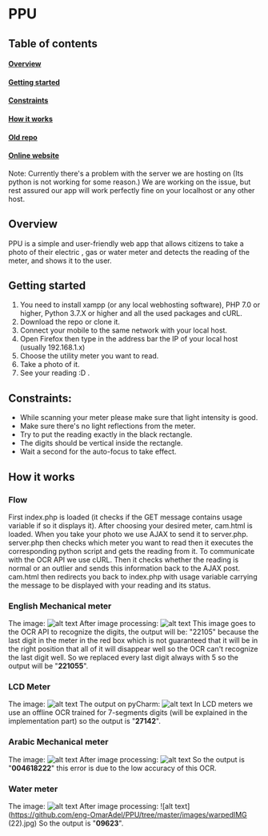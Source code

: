 # PPU
## Table of contents
#### [Overview](https://github.com/eng-OmarAdel/PPU/blob/master/README.md#overview)
#### [Getting started](https://github.com/eng-OmarAdel/PPU/blob/master/README.md#getting-started)
#### [Constraints](https://github.com/eng-OmarAdel/PPU/blob/master/README.md#constraints)
#### [How it works](https://github.com/eng-OmarAdel/PPU/blob/master/README.md#how-it-works)
#### [Old repo](https://github.com/OmarAliAbdelNaby/ImageProcessing)
#### [Online website](http://pputest.tk/)
Note: Currently there's a problem with the server we are hosting on (Its python is not working for some reason.) We are working on the issue, but rest assured our app will work perfectly fine on your localhost or any other host.
## Overview
PPU is a simple and user-friendly web app that allows citizens to take a photo of their electric ,
gas or water meter and detects the reading of the meter, and shows it to the user.
## Getting started
1. You need to install xampp (or any local webhosting software), PHP 7.0 or higher, Python 3.7.X or higher and all the used packages and cURL.
2. Download the repo or clone it.
3. Connect your mobile to the same network with your local host.
4. Open Firefox then type in the address bar the IP of your local host (usually 192.168.1.x)
5. Choose the utility meter you want to read.
6. Take a photo of it.
7. See your reading :D .
## Constraints:
- While scanning your meter please make sure that light intensity is good.
- Make sure there&#39;s no light reflections from the meter.
- Try to put the reading exactly in the black rectangle.
- The digits should be vertical inside the rectangle.
- Wait a second for the auto-focus to take effect.
## How it works
### Flow
First index.php is loaded (it checks if the GET message contains usage variable if so it displays it).
After choosing your desired meter, cam.html is loaded. When you take your photo we use AJAX to send it to server.php.
server.php then checks which meter you want to read then it executes the corresponding python script and gets the reading from it. To communicate with the OCR API we use cURL. Then it checks whether the reading is normal or an outlier and sends this information back to the AJAX post. cam.html then redirects you back to index.php with usage variable carrying the message to be displayed with your reading and its status.
### English Mechanical meter
The image:
![alt text](https://github.com/eng-OmarAdel/PPU/tree/master/images/example1.jpg)
After image processing:
![alt text](https://github.com/eng-OmarAdel/PPU/tree/master/images/example1_mainOutput.jpg)
This image goes to the OCR API to recognize the digits, the output will be: "22105" because the last digit in the meter in the red box which is not guaranteed that it will be in the right position that all of it will disappear well so the OCR can't recognize the last digit well. So we replaced every last digit always with 5 so the output will be "**221055**".
### LCD Meter
The image:
![alt text](https://github.com/eng-OmarAdel/PPU/tree/master/images/example22_6.jpg)
The output on pyCharm:
![alt text](https://github.com/eng-OmarAdel/PPU/tree/master/images/example22_6.jpg)
In LCD meters we use an offline OCR trained for 7-segments digits (will be explained in the implementation part) so the output is "**27142**".
### Arabic Mechanical meter
The image:
![alt text](https://github.com/eng-OmarAdel/PPU/tree/master/images/arabic.jpg)
After image processing:
![alt text](https://github.com/eng-OmarAdel/PPU/tree/master/images/mainOutput_arabic.jpg)
So the output is "**004618222**" this error is due to the low accuracy of this OCR.
### Water meter
The image:
![alt text](https://github.com/eng-OmarAdel/PPU/tree/master/images/arabic2.jpg)
After image processing:
![alt text](https://github.com/eng-OmarAdel/PPU/tree/master/images/warpedIMG (22).jpg)
So the output is "**09623**".
